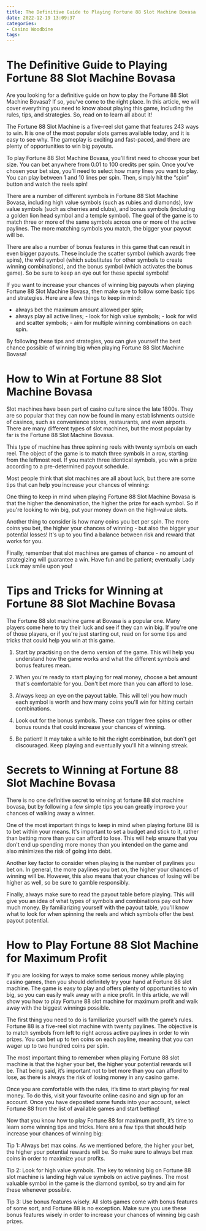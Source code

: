 ```yaml
---
title: The Definitive Guide to Playing Fortune 88 Slot Machine Bovasa
date: 2022-12-19 13:09:37
categories:
- Casino Woodbine
tags:
---
```



#  The Definitive Guide to Playing Fortune 88 Slot Machine Bovasa

Are you looking for a definitive guide on how to play the Fortune 88 Slot Machine Bovasa? If so, you’ve come to the right place. In this article, we will cover everything you need to know about playing this game, including the rules, tips, and strategies. So, read on to learn all about it!

The Fortune 88 Slot Machine is a five-reel slot game that features 243 ways to win. It is one of the most popular slots games available today, and it is easy to see why. The gameplay is exciting and fast-paced, and there are plenty of opportunities to win big payouts.

To play Fortune 88 Slot Machine Bovasa, you’ll first need to choose your bet size. You can bet anywhere from 0.01 to 100 credits per spin. Once you’ve chosen your bet size, you’ll need to select how many lines you want to play. You can play between 1 and 10 lines per spin. Then, simply hit the “spin” button and watch the reels spin!

There are a number of different symbols in Fortune 88 Slot Machine Bovasa, including high value symbols (such as rubies and diamonds), low value symbols (such as cherries and clubs), and bonus symbols (including a golden lion head symbol and a temple symbol). The goal of the game is to match three or more of the same symbols across one or more of the active paylines. The more matching symbols you match, the bigger your payout will be.

There are also a number of bonus features in this game that can result in even bigger payouts. These include the scatter symbol (which awards free spins), the wild symbol (which substitutes for other symbols to create winning combinations), and the bonus symbol (which activates the bonus game). So be sure to keep an eye out for these special symbols!

If you want to increase your chances of winning big payouts when playing Fortune 88 Slot Machine Bovasa, then make sure to follow some basic tips and strategies. Here are a few things to keep in mind:

- always bet the maximum amount allowed per spin;
 - always play all active lines; - look for high value symbols; - look for wild and scatter symbols; - aim for multiple winning combinations on each spin.

By following these tips and strategies, you can give yourself the best chance possible of winning big when playing Fortune 88 Slot Machine Bovasa!

#  How to Win at Fortune 88 Slot Machine Bovasa



Slot machines have been part of casino culture since the late 1800s. They are so popular that they can now be found in many establishments outside of casinos, such as convenience stores, restaurants, and even airports. There are many different types of slot machines, but the most popular by far is the Fortune 88 Slot Machine Bovasa.

This type of machine has three spinning reels with twenty symbols on each reel. The object of the game is to match three symbols in a row, starting from the leftmost reel. If you match three identical symbols, you win a prize according to a pre-determined payout schedule.

Most people think that slot machines are all about luck, but there are some tips that can help you increase your chances of winning:

One thing to keep in mind when playing Fortune 88 Slot Machine Bovasa is that the higher the denomination, the higher the prize for each symbol. So if you're looking to win big, put your money down on the high-value slots.

Another thing to consider is how many coins you bet per spin. The more coins you bet, the higher your chances of winning - but also the bigger your potential losses! It's up to you find a balance between risk and reward that works for you.

Finally, remember that slot machines are games of chance - no amount of strategizing will guarantee a win. Have fun and be patient; eventually Lady Luck may smile upon you!

#  Tips and Tricks for Winning at Fortune 88 Slot Machine Bovasa

The Fortune 88 slot machine game at Bovasa is a popular one. Many players come here to try their luck and see if they can win big. If you're one of those players, or if you're just starting out, read on for some tips and tricks that could help you win at this game.

1) Start by practising on the demo version of the game. This will help you understand how the game works and what the different symbols and bonus features mean.

2) When you're ready to start playing for real money, choose a bet amount that's comfortable for you. Don't bet more than you can afford to lose.

3) Always keep an eye on the payout table. This will tell you how much each symbol is worth and how many coins you'll win for hitting certain combinations.

4) Look out for the bonus symbols. These can trigger free spins or other bonus rounds that could increase your chances of winning.

5) Be patient! It may take a while to hit the right combination, but don't get discouraged. Keep playing and eventually you'll hit a winning streak.

#  Secrets to Winning at Fortune 88 Slot Machine Bovasa

There is no one definitive secret to winning at fortune 88 slot machine bovasa, but by following a few simple tips you can greatly improve your chances of walking away a winner.

One of the most important things to keep in mind when playing fortune 88 is to bet within your means. It's important to set a budget and stick to it, rather than betting more than you can afford to lose. This will help ensure that you don't end up spending more money than you intended on the game and also minimizes the risk of going into debt.

Another key factor to consider when playing is the number of paylines you bet on. In general, the more paylines you bet on, the higher your chances of winning will be. However, this also means that your chances of losing will be higher as well, so be sure to gamble responsibly.

Finally, always make sure to read the payout table before playing. This will give you an idea of what types of symbols and combinations pay out how much money. By familiarizing yourself with the payout table, you'll know what to look for when spinning the reels and which symbols offer the best payout potential.

#  How to Play Fortune 88 Slot Machine for Maximum Profit

If you are looking for ways to make some serious money while playing casino games, then you should definitely try your hand at Fortune 88 slot machine. The game is easy to play and offers plenty of opportunities to win big, so you can easily walk away with a nice profit. In this article, we will show you how to play Fortune 88 slot machine for maximum profit and walk away with the biggest winnings possible.

The first thing you need to do is familiarize yourself with the game’s rules. Fortune 88 is a five-reel slot machine with twenty paylines. The objective is to match symbols from left to right across active paylines in order to win prizes. You can bet up to ten coins on each payline, meaning that you can wager up to two hundred coins per spin.

The most important thing to remember when playing Fortune 88 slot machine is that the higher your bet, the higher your potential rewards will be. That being said, it’s important not to bet more than you can afford to lose, as there is always the risk of losing money in any casino game.

Once you are comfortable with the rules, it’s time to start playing for real money. To do this, visit your favourite online casino and sign up for an account. Once you have deposited some funds into your account, select Fortune 88 from the list of available games and start betting!

Now that you know how to play Fortune 88 for maximum profit, it’s time to learn some winning tips and tricks. Here are a few tips that should help increase your chances of winning big:

Tip 1: Always bet max coins. As we mentioned before, the higher your bet, the higher your potential rewards will be. So make sure to always bet max coins in order to maximize your profits.

Tip 2: Look for high value symbols. The key to winning big on Fortune 88 slot machine is landing high value symbols on active paylines. The most valuable symbol in the game is the diamond symbol, so try and aim for these whenever possible.

Tip 3: Use bonus features wisely. All slots games come with bonus features of some sort, and Fortune 88 is no exception. Make sure you use these bonus features wisely in order to increase your chances of winning big cash prizes.